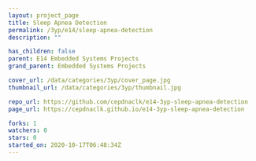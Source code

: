 ```yaml
---
layout: project_page
title: Sleep Apnea Detection
permalink: /3yp/e14/sleep-apnea-detection
description: ""

has_children: false
parent: E14 Embedded Systems Projects
grand_parent: Embedded Systems Projects

cover_url: /data/categories/3yp/cover_page.jpg
thumbnail_url: /data/categories/3yp/thumbnail.jpg

repo_url: https://github.com/cepdnaclk/e14-3yp-sleep-apnea-detection
page_url: https://cepdnaclk.github.io/e14-3yp-sleep-apnea-detection

forks: 1
watchers: 0
stars: 0
started_on: 2020-10-17T06:48:34Z
---
```



